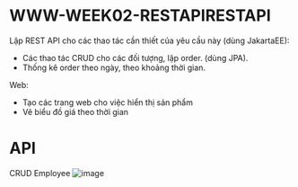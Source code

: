 
# WWW-WEEK02-RESTAPIRESTAPI

Lập REST API cho các thao tác cần thiết của yêu cầu này (dùng JakartaEE):
- Các thao tác CRUD cho các đối tượng, lập order. (dùng JPA).
- Thống kê order theo ngày, theo khoảng thời gian.

Web:
- Tạo các trang web cho việc hiển thị sản phẩm
- Vẽ biểu đồ giá theo thời gian

# API
CRUD Employee
![image](https://github.com/PhamBaBac/www_lap02_week_02_restapi/assets/99248518/82b2a645-641c-4497-8371-9268a0e732e6)


